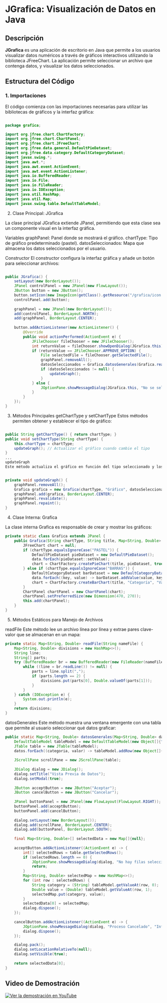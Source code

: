 # JGrafica: Visualización de Datos en Java

## Descripción
**JGrafica** es una aplicación de escritorio en Java que permite a los usuarios visualizar datos numéricos a través de gráficos interactivos utilizando la biblioteca JFreeChart. La aplicación permite seleccionar un archivo que contenga datos, y visualizar los datos seleccionados.

## Estructura del Código

### 1. Importaciones
El código comienza con las importaciones necesarias para utilizar las bibliotecas de gráficos y la interfaz gráfica:

```java

package grafica;

import org.jfree.chart.ChartFactory;
import org.jfree.chart.ChartPanel;
import org.jfree.chart.JFreeChart;
import org.jfree.data.general.DefaultPieDataset;
import org.jfree.data.category.DefaultCategoryDataset;
import javax.swing.*;
import java.awt.*;
import java.awt.event.ActionEvent;
import java.awt.event.ActionListener;
import java.io.BufferedReader;
import java.io.File;
import java.io.FileReader;
import java.io.IOException;
import java.util.HashMap;
import java.util.Map;
import javax.swing.table.DefaultTableModel;

```

2. Clase Principal: JGrafica

La clase principal JGrafica extiende JPanel, permitiendo que esta clase sea un componente visual en la interfaz gráfica.

Variables
graphPanel: Panel donde se mostrará el gráfico.
chartType: Tipo de gráfico predeterminado (pastel).
datosSeleccionados: Mapa que almacena los datos seleccionados por el usuario.

Constructor
El constructor configura la interfaz gráfica y añade un botón para seleccionar archivos:

```java

public JGrafica() {
    setLayout(new BorderLayout());
    JPanel controlPanel = new JPanel(new FlowLayout());
    JButton button = new JButton();
    button.setIcon(new ImageIcon(getClass().getResource("/grafica/icon.png")));
    controlPanel.add(button);
    
    graphPanel = new JPanel(new BorderLayout());
    add(controlPanel, BorderLayout.NORTH);
    add(graphPanel, BorderLayout.CENTER);
    
    button.addActionListener(new ActionListener() {
        @Override
        public void actionPerformed(ActionEvent e) {
            JFileChooser fileChooser = new JFileChooser();
            int returnValue = fileChooser.showOpenDialog(JGrafica.this);
            if (returnValue == JFileChooser.APPROVE_OPTION) {
                File selectedFile = fileChooser.getSelectedFile();
                graphPanel.removeAll();
                datosSeleccionados = Grafica.datosGenerales(Grafica.readFile(selectedFile.getAbsolutePath()));
                if (datosSeleccionados != null) {
                    updateGraph();
                }
            } else {
                JOptionPane.showMessageDialog(JGrafica.this, "No se seleccionó ningún archivo.", "Información", JOptionPane.INFORMATION_MESSAGE);
            }
        }
    });
}

```

3. Métodos Principales
getChartType y setChartType
Estos métodos permiten obtener y establecer el tipo de gráfico:

```java

public String getChartType() { return chartType; }
public void setChartType(String chartType) {
    this.chartType = chartType;
    updateGraph(); // Actualizar el gráfico cuando cambie el tipo
}
,,,
updateGraph
Este método actualiza el gráfico en función del tipo seleccionado y los datos disponibles:


private void updateGraph() {
    graphPanel.removeAll();
    Grafica grafica = new Grafica(chartType, "Gráfico", datosSeleccionados);
    graphPanel.add(grafica, BorderLayout.CENTER);
    graphPanel.revalidate();
    graphPanel.repaint();
}
```

4. Clase Interna: Grafica

La clase interna Grafica es responsable de crear y mostrar los gráficos:

```java
private static class Grafica extends JPanel {
    public Grafica(String chartType, String title, Map<String, Double> data) {
        JFreeChart chart = null;
        if (chartType.equalsIgnoreCase("PASTEL")) {
            DefaultPieDataset pieDataset = new DefaultPieDataset();
            data.forEach(pieDataset::setValue);
            chart = ChartFactory.createPieChart(title, pieDataset, true, true, false);
        } else if (chartType.equalsIgnoreCase("BARRAS")) {
            DefaultCategoryDataset barDataset = new DefaultCategoryDataset();
            data.forEach((key, value) -> barDataset.addValue(value, key, key));
            chart = ChartFactory.createBarChart(title, "Categoría", "Valor", barDataset);
        }
        ChartPanel chartPanel = new ChartPanel(chart);
        chartPanel.setPreferredSize(new Dimension(470, 270));
        this.add(chartPanel);
    }
}
```

5. Métodos Estáticos para Manejo de Archivos

readFile
Este método lee un archivo línea por línea y extrae pares clave-valor que se almacenan en un mapa:

```java
private static Map<String, Double> readFile(String nameFile) {
    Map<String, Double> divisions = new HashMap<>();
    String line;
    String[] parts;
    try (BufferedReader br = new BufferedReader(new FileReader(nameFile))) {
        while ((line = br.readLine()) != null) {
            parts = line.split(",");
            if (parts.length == 2) {
                divisions.put(parts[0], Double.valueOf(parts[1]));
            }
        }
    } catch (IOException e) {
        System.out.println(e);
    }
    return divisions;
}
```

datosGenerales
Este método muestra una ventana emergente con una tabla que permite al usuario seleccionar qué datos graficar:

```java
public static Map<String, Double> datosGenerales(Map<String, Double> datos) {
    DefaultTableModel tableModel = new DefaultTableModel(new Object[]{"Categoría", "Valor"}, 0);
    JTable table = new JTable(tableModel);
    datos.forEach((categoria, valor) -> tableModel.addRow(new Object[]{categoria, valor}));
    
    JScrollPane scrollPane = new JScrollPane(table);
    
    JDialog dialog = new JDialog();
    dialog.setTitle("Vista Previa de Datos");
    dialog.setModal(true);
    
    JButton acceptButton = new JButton("Aceptar");
    JButton cancelButton = new JButton("Cancelar");
    
    JPanel buttonPanel = new JPanel(new FlowLayout(FlowLayout.RIGHT));
    buttonPanel.add(acceptButton);
    buttonPanel.add(cancelButton);
    
    dialog.setLayout(new BorderLayout());
    dialog.add(scrollPane, BorderLayout.CENTER);
    dialog.add(buttonPanel, BorderLayout.SOUTH);
    
    final Map<String, Double>[] selectedData = new Map[]{null};
    
    acceptButton.addActionListener((ActionEvent e) -> {
        int[] selectedRows = table.getSelectedRows();
        if (selectedRows.length == 0) {
            JOptionPane.showMessageDialog(dialog, "No hay filas seleccionadas.", "Advertencia", JOptionPane.WARNING_MESSAGE);
            return;
        }
        Map<String, Double> selectedMap = new HashMap<>();
        for (int row : selectedRows) {
            String category = (String) tableModel.getValueAt(row, 0);
            Double value = (Double) tableModel.getValueAt(row, 1);
            selectedMap.put(category, value);
        }
        selectedData[0] = selectedMap;
        dialog.dispose();
    });
    
    cancelButton.addActionListener((ActionEvent e) -> {
        JOptionPane.showMessageDialog(dialog, "Proceso Cancelado", "Información", JOptionPane.INFORMATION_MESSAGE);
        dialog.dispose();
    });

    dialog.pack();
    dialog.setLocationRelativeTo(null);
    dialog.setVisible(true);
    
    return selectedData[0];
}
```

## Video de Demostración

[![Ver la demostración en YouTube](https://img.youtube.com/vi/8vT4TwmKPSw/maxresdefault.jpg)](https://www.youtube.com/watch?v=8vT4TwmKPSw)
